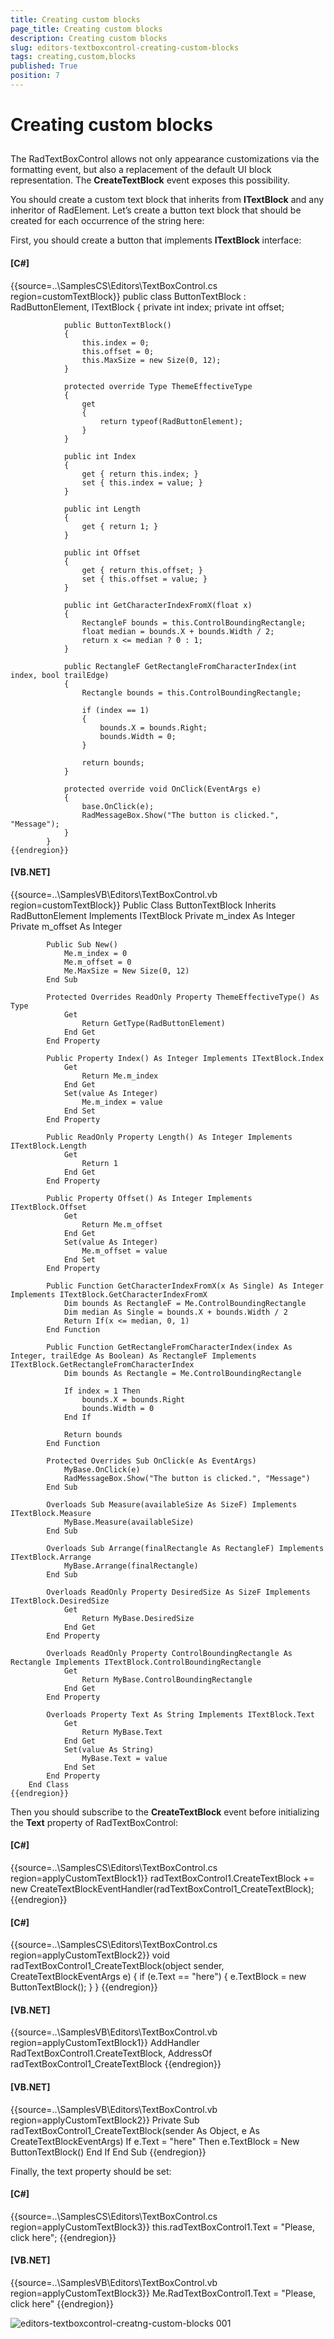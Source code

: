 ```yaml
---
title: Creating custom blocks
page_title: Creating custom blocks
description: Creating custom blocks
slug: editors-textboxcontrol-creating-custom-blocks
tags: creating,custom,blocks
published: True
position: 7
---
```


# Creating custom blocks



## 

The RadTextBoxControl allows not only appearance customizations via the formatting event,
        	but also a replacement of the default UI block representation.
        	The __CreateTextBlock__ event exposes this possibility.
        

You should create a custom text block that inherits from __ITextBlock__ and any inheritor 
        	of RadElement. Let’s create a button text block that should be created for each occurrence of the string here:
        

First, you should create a button that implements __ITextBlock__ interface:

#### __[C#]__

{{source=..\SamplesCS\Editors\TextBoxControl.cs region=customTextBlock}}
	        public class ButtonTextBlock : RadButtonElement, ITextBlock
	        {
	            private int index;
	            private int offset;
	
	            public ButtonTextBlock()
	            {
	                this.index = 0;
	                this.offset = 0;
	                this.MaxSize = new Size(0, 12);
	            }
	
	            protected override Type ThemeEffectiveType
	            {
	                get
	                {
	                    return typeof(RadButtonElement);
	                }
	            }
	
	            public int Index
	            {
	                get { return this.index; }
	                set { this.index = value; }
	            }
	
	            public int Length
	            {
	                get { return 1; }
	            }
	
	            public int Offset
	            {
	                get { return this.offset; }
	                set { this.offset = value; }
	            }
	
	            public int GetCharacterIndexFromX(float x)
	            {
	                RectangleF bounds = this.ControlBoundingRectangle;
	                float median = bounds.X + bounds.Width / 2;
	                return x <= median ? 0 : 1;
	            }
	
	            public RectangleF GetRectangleFromCharacterIndex(int index, bool trailEdge)
	            {
	                Rectangle bounds = this.ControlBoundingRectangle;
	
	                if (index == 1)
	                {
	                    bounds.X = bounds.Right;
	                    bounds.Width = 0;
	                }
	
	                return bounds;
	            }
	
	            protected override void OnClick(EventArgs e)
	            {
	                base.OnClick(e);
	                RadMessageBox.Show("The button is clicked.", "Message");
	            }
	        }
	{{endregion}}



#### __[VB.NET]__

{{source=..\SamplesVB\Editors\TextBoxControl.vb region=customTextBlock}}
	    Public Class ButtonTextBlock
	        Inherits RadButtonElement
	        Implements ITextBlock
	        Private m_index As Integer
	        Private m_offset As Integer
	
	        Public Sub New()
	            Me.m_index = 0
	            Me.m_offset = 0
	            Me.MaxSize = New Size(0, 12)
	        End Sub
	
	        Protected Overrides ReadOnly Property ThemeEffectiveType() As Type
	            Get
	                Return GetType(RadButtonElement)
	            End Get
	        End Property
	
	        Public Property Index() As Integer Implements ITextBlock.Index
	            Get
	                Return Me.m_index
	            End Get
	            Set(value As Integer)
	                Me.m_index = value
	            End Set
	        End Property
	
	        Public ReadOnly Property Length() As Integer Implements ITextBlock.Length
	            Get
	                Return 1
	            End Get
	        End Property
	
	        Public Property Offset() As Integer Implements ITextBlock.Offset
	            Get
	                Return Me.m_offset
	            End Get
	            Set(value As Integer)
	                Me.m_offset = value
	            End Set
	        End Property
	
	        Public Function GetCharacterIndexFromX(x As Single) As Integer Implements ITextBlock.GetCharacterIndexFromX
	            Dim bounds As RectangleF = Me.ControlBoundingRectangle
	            Dim median As Single = bounds.X + bounds.Width / 2
	            Return If(x <= median, 0, 1)
	        End Function
	
	        Public Function GetRectangleFromCharacterIndex(index As Integer, trailEdge As Boolean) As RectangleF Implements ITextBlock.GetRectangleFromCharacterIndex
	            Dim bounds As Rectangle = Me.ControlBoundingRectangle
	
	            If index = 1 Then
	                bounds.X = bounds.Right
	                bounds.Width = 0
	            End If
	
	            Return bounds
	        End Function
	
	        Protected Overrides Sub OnClick(e As EventArgs)
	            MyBase.OnClick(e)
	            RadMessageBox.Show("The button is clicked.", "Message")
	        End Sub
	
	        Overloads Sub Measure(availableSize As SizeF) Implements ITextBlock.Measure
	            MyBase.Measure(availableSize)
	        End Sub
	
	        Overloads Sub Arrange(finalRectangle As RectangleF) Implements ITextBlock.Arrange
	            MyBase.Arrange(finalRectangle)
	        End Sub
	
	        Overloads ReadOnly Property DesiredSize As SizeF Implements ITextBlock.DesiredSize
	            Get
	                Return MyBase.DesiredSize
	            End Get
	        End Property
	
	        Overloads ReadOnly Property ControlBoundingRectangle As Rectangle Implements ITextBlock.ControlBoundingRectangle
	            Get
	                Return MyBase.ControlBoundingRectangle
	            End Get
	        End Property
	
	        Overloads Property Text As String Implements ITextBlock.Text
	            Get
	                Return MyBase.Text
	            End Get
	            Set(value As String)
	                MyBase.Text = value
	            End Set
	        End Property
	    End Class
	{{endregion}}



Then you should subscribe to the __CreateTextBlock__ event
			before initializing the __Text__ property of RadTextBoxControl:
		

#### __[C#]__

{{source=..\SamplesCS\Editors\TextBoxControl.cs region=applyCustomTextBlock1}}
	            radTextBoxControl1.CreateTextBlock += new CreateTextBlockEventHandler(radTextBoxControl1_CreateTextBlock);
	{{endregion}}



#### __[C#]__

{{source=..\SamplesCS\Editors\TextBoxControl.cs region=applyCustomTextBlock2}}
	        void radTextBoxControl1_CreateTextBlock(object sender, CreateTextBlockEventArgs e)
	        {
	            if (e.Text == "here")
	            {
	                e.TextBlock = new ButtonTextBlock();
	            }
	        }
	{{endregion}}



#### __[VB.NET]__

{{source=..\SamplesVB\Editors\TextBoxControl.vb region=applyCustomTextBlock1}}
	        AddHandler RadTextBoxControl1.CreateTextBlock, AddressOf radTextBoxControl1_CreateTextBlock
	{{endregion}}



#### __[VB.NET]__

{{source=..\SamplesVB\Editors\TextBoxControl.vb region=applyCustomTextBlock2}}
	    Private Sub radTextBoxControl1_CreateTextBlock(sender As Object, e As CreateTextBlockEventArgs)
	        If e.Text = "here" Then
	            e.TextBlock = New ButtonTextBlock()
	        End If
	    End Sub
	{{endregion}}



Finally, the text property should be set:

#### __[C#]__

{{source=..\SamplesCS\Editors\TextBoxControl.cs region=applyCustomTextBlock3}}
	            this.radTextBoxControl1.Text = "Please, click here";
	{{endregion}}



#### __[VB.NET]__

{{source=..\SamplesVB\Editors\TextBoxControl.vb region=applyCustomTextBlock3}}
	        Me.RadTextBoxControl1.Text = "Please, click here"
	{{endregion}}

![editors-textboxcontrol-creatng-custom-blocks 001](images/editors-textboxcontrol-creatng-custom-blocks001.png)
